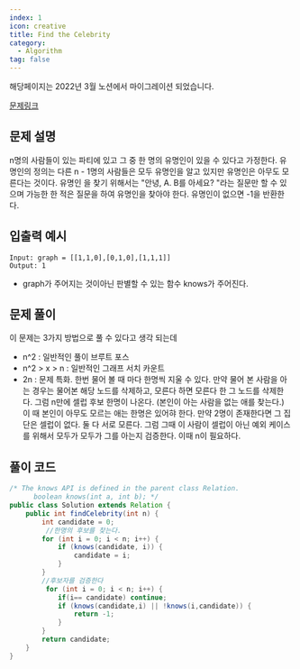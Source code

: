 ```yaml
---
index: 1
icon: creative
title: Find the Celebrity
category:
  - Algorithm
tag: false
---
```


해당페이지는 2022년 3월 노션에서 마이그레이션 되었습니다.

[문제링크](https://leetcode.com/problems/find-the-celebrity/)

## 문제 설명

n명의 사람들이 있는 파티에 있고 그 중 한 명의 유명인이 있을 수 있다고 가정한다. 유명인의 정의는 다른 n - 1명의 사람들은 모두 유명인을 알고 있지만 유명인은 아무도 모른다는 것이다.
유명인 을 찾기 위해서는 "안녕, A. B를 아세요? "라는 질문만 할 수 있으며 가능한 한 적은 질문을 하여 유명인을 찾아야 한다. 유명인이 없으면 -1을 반환한다.

## 입출력 예시

```
Input: graph = [[1,1,0],[0,1,0],[1,1,1]]
Output: 1
```

- graph가 주어지는 것이아닌 판별할 수 있는 함수 knows가 주어진다.

## 문제 풀이

이 문제는 3가지 방법으로 풀 수 있다고 생각 되는데

- n^2 : 일반적인 풀이 브루트 포스
- n^2 > x > n : 일반적인 그래프 서치 카운트
- 2n : 문제 특화.
  한번 물어 볼 때 마다 한명씩 지울 수 있다. 만약 물어 본 사람을 아는 경우는 물어본 해당 노드를 삭제하고, 모른다 하면 모른다 한 그 노드를 삭제한다. 그럼 n만에 셀럽 후보 한명이 나온다. (본인이 아는 사람을 없는 애를 찾는다.) 이 때 본인이 아무도 모르는 애는 한명은 있어햐 한다. 만약 2명이 존재한다면 그 집단은 셀럽이 없다. 둘 다 서로 모른다.
  그럼 그때 이 사람이 셀럽이 아닌 예외 케이스를 위해서 모두가 모두가 그를 아는지 검증한다. 이때 n이 필요하다.

## 풀이 코드

```java
/* The knows API is defined in the parent class Relation.
      boolean knows(int a, int b); */
public class Solution extends Relation {
    public int findCelebrity(int n) {
        int candidate = 0;
         //한명의 후보를 찾는다.
        for (int i = 0; i < n; i++) {
            if (knows(candidate, i)) {
                candidate = i;
            }
        }
        //후보자를 검증한다
         for (int i = 0; i < n; i++) {
            if(i== candidate) continue;
            if (knows(candidate,i) || !knows(i,candidate)) {
                return -1;
            }
        }
        return candidate;
    }
}
```
